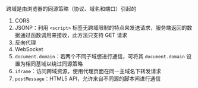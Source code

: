 跨域是由浏览器的同源策略（协议、域名和端口）引起的

1. CORS
2. JSONP：利用 `<script>` 标签无跨域限制的特点来发送请求，服务端返回的数据通过函数调用来接收，此方法只支持 GET 请求
3. 反向代理
4. WebSocket
5. `document.domain`：若两个不同子域想进行通信，可将其 `document.domain` 设置为相同基域以绕过同源策略
6. `iframe`：访问跨域资源，使用代理页面在同一主域名下转发请求
7. `postMessage`：HTML5 API，允许来自不同源的脚本间进行通信


